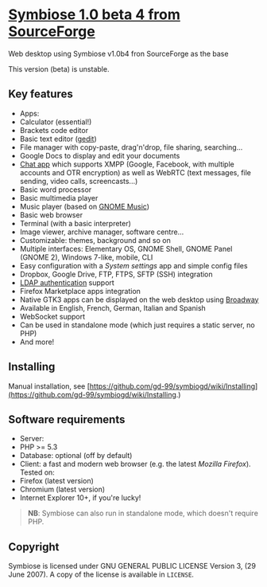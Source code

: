[Symbiose 1.0 beta 4 from SourceForge](https://sourceforge.net/projects/symbiose/)
==============================================

Web desktop using Symbiose v1.0b4 fron SourceForge as the base

This version (beta) is unstable. 

Key features
------------

* Apps:
 * Calculator (essential!)
 * Brackets code editor
 * Basic text editor ([gedit](https://en.wikipedia.org/wiki/Gedit))
 * File manager with copy-paste, drag'n'drop, file sharing, searching...
 * Google Docs to display and edit your documents
 * [Chat app](https://github.com/symbiose/symbiose/wiki/Empathy) which supports XMPP (Google, Facebook, with multiple accounts and OTR encryption) as well as WebRTC (text messages, file sending, video calls, screencasts...)
 * Basic word processor
 * Basic multimedia player
 * Music player (based on [GNOME Music](https://wiki.gnome.org/Apps/Music))
 * Basic web browser
 * Terminal (with a basic interpreter)
 * Image viewer, archive manager, software centre...
* Customizable: themes, background and so on
* Multiple interfaces: Elementary OS, GNOME Shell, GNOME Panel (GNOME 2), Windows 7-like, mobile, CLI
* Easy configuration with a _System settings_ app and simple config files
* Dropbox, Google Drive, FTP, FTPS, SFTP (SSH) integration
* [LDAP authentication](https://github.com/symbiose/symbiose/wiki/LDAP-authentication) support
* Firefox Marketplace apps integration
* Native GTK3 apps can be displayed on the web desktop using [Broadway](https://github.com/symbiose/symbiose/wiki/Broadway)
* Available in English, French, German, Italian and Spanish
* WebSocket support
* Can be used in standalone mode (which just requires a static server, no PHP)
* And more!

Installing
----------

Manual installation, see [https://github.com/gd-99/symbiogd/wiki/Installing](https://github.com/gd-99/symbiogd/wiki/Installing.)

Software requirements
---------------------

* Server: 
 * PHP >= 5.3
 * Database: optional (off by default)
* Client: a fast and modern web browser (e.g. the latest *Mozilla Firefox*). Tested on:
 * Firefox (latest version)
 * Chromium (latest version)
 * Internet Explorer 10+, if you're lucky!

> **NB**: Symbiose can also run in standalone mode, which doesn't require PHP.

Copyright
---------

Symbiose is licensed under GNU GENERAL PUBLIC LICENSE Version 3, (29 June 2007). A copy of the license is available in `LICENSE`.
